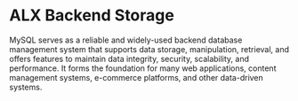 # ALX Backend Storage

MySQL serves as a reliable and widely-used backend database management system that supports data storage, manipulation, retrieval, and offers features to maintain data integrity, security, scalability, and performance. It forms the foundation for many web applications, content management systems, e-commerce platforms, and other data-driven systems.
